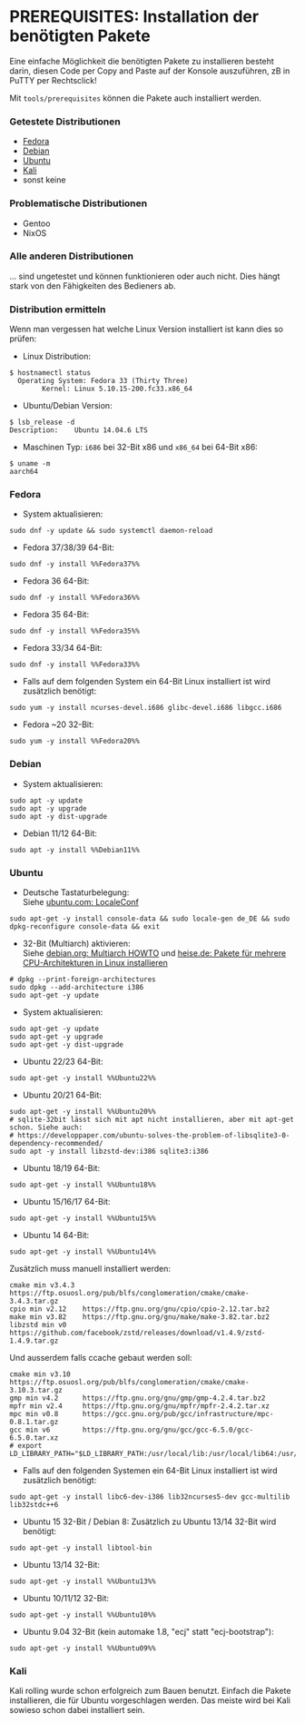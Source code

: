 # PREREQUISITES: Installation der benötigten Pakete
Eine einfache Möglichkeit die benötigten Pakete zu installieren besteht darin, diesen Code per Copy and Paste auf der Konsole auszuführen, zB in PuTTY per Rechtsclick!

Mit `tools/prerequisites` können die Pakete auch installiert werden.

### Getestete Distributionen
 - [Fedora](#fedora)
 - [Debian](#debian)
 - [Ubuntu](#ubuntu)
 - [Kali](#kali)
 - sonst keine

### Problematische Distributionen
 - Gentoo
 - NixOS

### Alle anderen Distributionen
... sind ungetestet und können funktionieren oder auch nicht. Dies hängt stark von den Fähigkeiten des Bedieners ab.

### Distribution ermitteln
Wenn man vergessen hat welche Linux Version installiert ist kann dies so prüfen:

 - Linux Distribution:
```
$ hostnamectl status
  Operating System: Fedora 33 (Thirty Three)
	    Kernel: Linux 5.10.15-200.fc33.x86_64
```

 - Ubuntu/Debian Version:
```
$ lsb_release -d
Description:    Ubuntu 14.04.6 LTS
```

 - Maschinen Typ: `i686` bei 32-Bit x86 und `x86_64` bei 64-Bit x86:
```
$ uname -m
aarch64
```

### Fedora

 - System aktualisieren:
```
sudo dnf -y update && sudo systemctl daemon-reload
```

 - Fedora 37/38/39 64-Bit:
```
sudo dnf -y install %%Fedora37%%
```

 - Fedora 36 64-Bit:
```
sudo dnf -y install %%Fedora36%%
```

 - Fedora 35 64-Bit:
```
sudo dnf -y install %%Fedora35%%
```

 - Fedora 33/34 64-Bit:
```
sudo dnf -y install %%Fedora33%%
```

 - Falls auf dem folgenden System ein 64-Bit Linux installiert ist wird zusätzlich benötigt:
```
sudo yum -y install ncurses-devel.i686 glibc-devel.i686 libgcc.i686
```

 - Fedora ~20 32-Bit:
```
sudo yum -y install %%Fedora20%%
```

### Debian

 - System aktualisieren:
```
sudo apt -y update
sudo apt -y upgrade
sudo apt -y dist-upgrade
```
 - Debian 11/12 64-Bit:
```
sudo apt -y install %%Debian11%%
```


### Ubuntu

 - Deutsche Tastaturbelegung:<br>
Siehe [ubuntu.com: LocaleConf](https://help.ubuntu.com/community/LocaleConf)
```
sudo apt-get -y install console-data && sudo locale-gen de_DE && sudo dpkg-reconfigure console-data && exit
```

 - 32-Bit (Multiarch) aktivieren:<br>
Siehe [debian.org: Multiarch HOWTO](https://wiki.debian.org/Multiarch/HOWTO) und [heise.de: Pakete für mehrere CPU-Architekturen in Linux installieren](http://heise.de/-2056403)
```
# dpkg --print-foreign-architectures
sudo dpkg --add-architecture i386
sudo apt-get -y update
```

 - System aktualisieren:
```
sudo apt-get -y update
sudo apt-get -y upgrade
sudo apt-get -y dist-upgrade
```

 - Ubuntu 22/23 64-Bit:
```
sudo apt-get -y install %%Ubuntu22%%
```

 - Ubuntu 20/21 64-Bit:
```
sudo apt-get -y install %%Ubuntu20%%
# sqlite-32bit lässt sich mit apt nicht installieren, aber mit apt-get schon. Siehe auch:
# https://developpaper.com/ubuntu-solves-the-problem-of-libsqlite3-0-dependency-recommended/
sudo apt -y install libzstd-dev:i386 sqlite3:i386
```

 - Ubuntu 18/19 64-Bit:
```
sudo apt-get -y install %%Ubuntu18%%
```

 - Ubuntu 15/16/17 64-Bit:
```
sudo apt-get -y install %%Ubuntu15%%
```

 - Ubuntu 14 64-Bit:
```
sudo apt-get -y install %%Ubuntu14%%
```
Zusätzlich muss manuell installiert werden:
```
cmake min v3.4.3  https://ftp.osuosl.org/pub/blfs/conglomeration/cmake/cmake-3.4.3.tar.gz
cpio min v2.12    https://ftp.gnu.org/gnu/cpio/cpio-2.12.tar.bz2
make min v3.82    https://ftp.gnu.org/gnu/make/make-3.82.tar.bz2
libzstd min v0    https://github.com/facebook/zstd/releases/download/v1.4.9/zstd-1.4.9.tar.gz
```
Und ausserdem falls ccache gebaut werden soll:
```
cmake min v3.10   https://ftp.osuosl.org/pub/blfs/conglomeration/cmake/cmake-3.10.3.tar.gz
gmp min v4.2      https://ftp.gnu.org/gnu/gmp/gmp-4.2.4.tar.bz2
mpfr min v2.4     https://ftp.gnu.org/gnu/mpfr/mpfr-2.4.2.tar.xz
mpc min v0.8      https://gcc.gnu.org/pub/gcc/infrastructure/mpc-0.8.1.tar.gz
gcc min v6        https://ftp.gnu.org/gnu/gcc/gcc-6.5.0/gcc-6.5.0.tar.xz
# export LD_LIBRARY_PATH="$LD_LIBRARY_PATH:/usr/local/lib:/usr/local/lib64:/usr/local/lib32"
```

 - Falls auf den folgenden Systemen ein 64-Bit Linux installiert ist wird zusätzlich benötigt:
```
sudo apt-get -y install libc6-dev-i386 lib32ncurses5-dev gcc-multilib lib32stdc++6
```

 - Ubuntu 15 32-Bit / Debian 8: Zusätzlich zu Ubuntu 13/14 32-Bit wird benötigt:
```
sudo apt-get -y install libtool-bin
```

 - Ubuntu 13/14 32-Bit:
```
sudo apt-get -y install %%Ubuntu13%%
```

 - Ubuntu 10/11/12 32-Bit:
```
sudo apt-get -y install %%Ubuntu10%%
```

 - Ubuntu 9.04 32-Bit (kein automake 1.8, "ecj" statt "ecj-bootstrap"):
```
sudo apt-get -y install %%Ubuntu09%%
```

### Kali
Kali rolling wurde schon erfolgreich zum Bauen benutzt. Einfach die Pakete installieren, die für Ubuntu vorgeschlagen werden.
Das meiste wird bei Kali sowieso schon dabei installiert sein.


